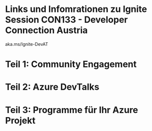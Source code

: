 # Links und Infomrationen zu Ignite Session CON133 - Developer Connection Austria
aka.ms/Ignite-DevAT

# Teil 1: Community Engagement

# Teil 2: Azure DevTalks

# Teil 3: Programme für Ihr Azure Projekt
